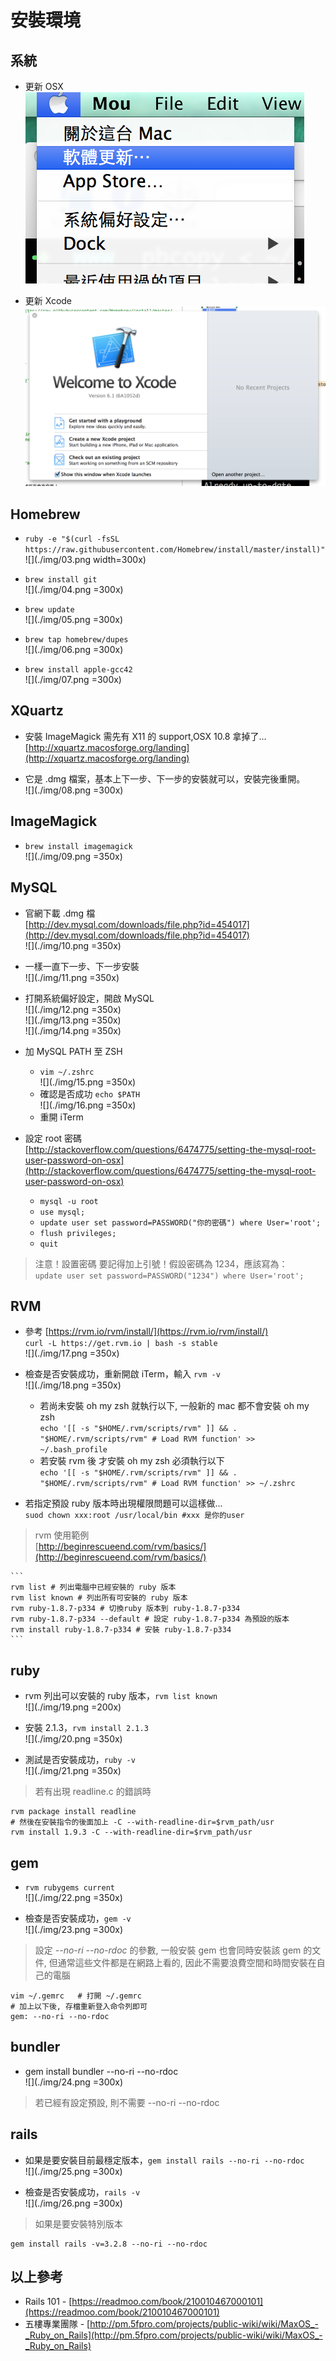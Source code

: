 # 安裝環境

## 系統
* 更新 OSX  
![](./img/01.png)

* 更新 Xcode
![](./img/02.png)


## Homebrew
* `ruby -e "$(curl -fsSL https://raw.githubusercontent.com/Homebrew/install/master/install)"`  
![](./img/03.png width=300x)

* `brew install git`  
![](./img/04.png =300x)

* `brew update`  
![](./img/05.png =300x)

* `brew tap homebrew/dupes`  
![](./img/06.png =300x)


* `brew install apple-gcc42`  
![](./img/07.png =300x)


## XQuartz
* 安裝 ImageMagick 需先有 X11 的 support,OSX 10.8 拿掉了...  
[http://xquartz.macosforge.org/landing](http://xquartz.macosforge.org/landing)

* 它是 .dmg 檔案，基本上下一步、下一步的安裝就可以，安裝完後重開。  
![](./img/08.png =300x)


## ImageMagick
* `brew install imagemagick`  
![](./img/09.png =350x)


## MySQL
* 官網下載 .dmg 檔  
[http://dev.mysql.com/downloads/file.php?id=454017](http://dev.mysql.com/downloads/file.php?id=454017)  
![](./img/10.png =350x)

* 一樣一直下一步、下一步安裝  
![](./img/11.png =350x)

* 打開系統偏好設定，開啟 MySQL  
![](./img/12.png =350x)  
![](./img/13.png =350x)  
![](./img/14.png =350x)

* 加 MySQL PATH 至 ZSH
	* `vim ~/.zshrc`  
	![](./img/15.png =350x)
	* 確認是否成功 `echo $PATH`  
	![](./img/16.png =350x)
	* 重開 iTerm

* 設定 root 密碼  
[http://stackoverflow.com/questions/6474775/setting-the-mysql-root-user-password-on-osx](http://stackoverflow.com/questions/6474775/setting-the-mysql-root-user-password-on-osx)
	* `mysql -u root`
	* `use mysql;`
	* `update user set password=PASSWORD("你的密碼") where User='root';`
	* `flush privileges;`
	* `quit`
	
> 注意！設置密碼 要記得加上引號！假設密碼為 1234，應該寫為：  
> `update user set password=PASSWORD("1234") where User='root';`


## RVM
* 參考 [https://rvm.io/rvm/install/](https://rvm.io/rvm/install/)  
`curl -L https://get.rvm.io | bash -s stable`  
![](./img/17.png =350x)

* 檢查是否安裝成功，重新開啟 iTerm，輸入 `rvm -v`  
![](./img/18.png =350x)
	* 若尚未安裝 oh my zsh 就執行以下, 一般新的 mac 都不會安裝 oh my zsh  
	`echo '[[ -s "$HOME/.rvm/scripts/rvm" ]] && . "$HOME/.rvm/scripts/rvm" # Load RVM function' >> ~/.bash_profile`
	* 若安裝 rvm 後  才安裝  oh my zsh 必須執行以下  
	`echo '[[ -s "$HOME/.rvm/scripts/rvm" ]] && . "$HOME/.rvm/scripts/rvm" # Load RVM function' >> ~/.zshrc`


* 若指定預設 ruby 版本時出現權限問題可以這樣做...  
`suod chown xxx:root /usr/local/bin #xxx 是你的user`

> rvm 使用範例  
[http://beginrescueend.com/rvm/basics/](http://beginrescueend.com/rvm/basics/)
>
	```
	rvm list # 列出電腦中已經安裝的 ruby 版本
	rvm list known # 列出所有可安裝的 ruby 版本
	rvm ruby-1.8.7-p334 # 切換ruby 版本到 ruby-1.8.7-p334
	rvm ruby-1.8.7-p334 --default # 設定 ruby-1.8.7-p334 為預設的版本
	rvm install ruby-1.8.7-p334 # 安裝 ruby-1.8.7-p334
	```


## ruby
* rvm 列出可以安裝的 ruby 版本，`rvm list known`  
![](./img/19.png =200x)

* 安裝 2.1.3，`rvm install 2.1.3`  
![](./img/20.png =350x)

* 測試是否安裝成功，`ruby -v`  
![](./img/21.png =350x)

> 若有出現 readline.c 的錯誤時
>
```
rvm package install readline
# 然後在安裝指令的後面加上 -C --with-readline-dir=$rvm_path/usr
rvm install 1.9.3 -C --with-readline-dir=$rvm_path/usr
```


## gem
* `rvm rubygems current`  
![](./img/22.png =350x)

* 檢查是否安裝成功，`gem -v`  
![](./img/23.png =300x)

> 設定 *--no-ri --no-rdoc* 的參數, 一般安裝 gem 也會同時安裝該 gem 的文件, 但通常這些文件都是在網路上看的, 因此不需要浪費空間和時間安裝在自己的電腦
>
```
vim ~/.gemrc   # 打開 ~/.gemrc
# 加上以下後, 存檔重新登入命令列即可
gem: --no-ri --no-rdoc
```


## bundler
* gem install bundler --no-ri --no-rdoc  
![](./img/24.png =300x)

> 若已經有設定預設, 則不需要 --no-ri --no-rdoc

## rails
* 如果是要安裝目前最穩定版本，`gem install rails --no-ri --no-rdoc`  
![](./img/25.png =300x)

* 檢查是否安裝成功，`rails -v`  
![](./img/26.png =300x)

> 如果是要安裝特別版本
>
```
gem install rails -v=3.2.8 --no-ri --no-rdoc
```

## 以上參考
* Rails 101 - [https://readmoo.com/book/210010467000101](https://readmoo.com/book/210010467000101)
* 五樓專業團隊 - [http://pm.5fpro.com/projects/public-wiki/wiki/MaxOS_-_Ruby_on_Rails](http://pm.5fpro.com/projects/public-wiki/wiki/MaxOS_-_Ruby_on_Rails)